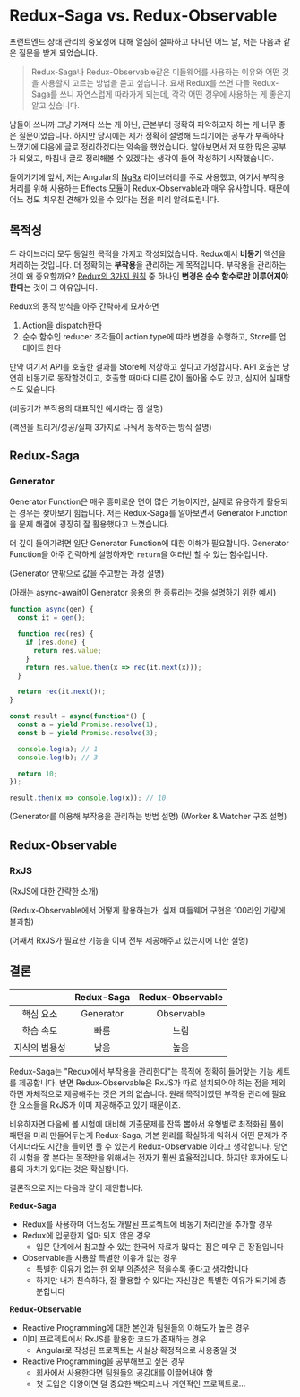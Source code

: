 # Redux-Saga vs. Redux-Observable

프런트엔드 상태 관리의 중요성에 대해 열심히 설파하고 다니던 어느 날, 저는 다음과 같은 질문을 받게 되었습니다.
> Redux-Saga나 Redux-Observable같은 미들웨어를 사용하는 이유와 어떤 것을 사용할지 고르는 방법을 듣고 싶습니다. 요새 Redux를 쓰면 다들 Redux-Saga를 쓰니 자연스럽게 따라가게 되는데, 각각 어떤 경우에 사용하는 게 좋은지 알고 싶습니다.

남들이 쓰니까 그냥 가져다 쓰는 게 아닌, 근본부터 정확히 파악하고자 하는 게 너무 좋은 질문이었습니다. 하지만 당시에는 제가 정확히 설명해 드리기에는 공부가 부족하다 느꼈기에 다음에 글로 정리하겠다는 약속을 했었습니다. 알아보면서 저 또한 많은 공부가 되었고, 마침내 글로 정리해볼 수 있겠다는 생각이 들어 작성하기 시작했습니다.

들어가기에 앞서, 저는 Angular의 [NgRx](ngrx.io) 라이브러리를 주로 사용했고, 여기서 부작용 처리를 위해 사용하는 Effects 모듈이 Redux-Observable과 매우 유사합니다. 때문에 어느 정도 치우친 견해가 있을 수 있다는 점을 미리 알려드립니다.

## 목적성

두 라이브러리 모두 동일한 목적을 가지고 작성되었습니다. Redux에서 **비동기** 액션을 처리하는 것입니다. 더 정확히는 **부작용**을 관리하는 게 목적입니다. 부작용을 관리하는것이 왜 중요할까요? [Redux의 3가지 원칙](https://redux.js.org/introduction/three-principles) 중 하나인 **변경은 순수 함수로만 이루어져야 한다**는 것이 그 이유입니다.

Redux의 동작 방식을 아주 간략하게 묘사하면

1. Action을 dispatch한다
2. 순수 함수인 reducer 조각들이 action.type에 따라 변경을 수행하고, Store를 업데이트 한다

만약 여기서 API를 호출한 결과를 Store에 저장하고 싶다고 가정합시다. API 호출은 당연히 비동기로 동작할것이고, 호출할 때마다 다른 값이 돌아올 수도 있고, 심지어 실패할 수도 있습니다.

(비동기가 부작용의 대표적인 예시라는 점 설명)

(액션을 트리거/성공/실패 3가지로 나눠서 동작하는 방식 설명)

## Redux-Saga

### Generator

Generator Function은 매우 흥미로운 면이 많은 기능이지만, 실제로 유용하게 활용되는 경우는 찾아보기 힘듭니다. 저는 Redux-Saga를 알아보면서 Generator Function을 문제 해결에 굉장히 잘 활용했다고 느꼈습니다.

더 깊이 들어가려면 일단 Generator Function에 대한 이해가 필요합니다. Generator Function을 아주 간략하게 설명하자면 `return`을 여러번 할 수 있는 함수입니다.

(Generator 안팎으로 값을 주고받는 과정 설명)

(아래는 async-await이 Generator 응용의 한 종류라는 것을 설명하기 위한 예시)
```js
function async(gen) {
  const it = gen();

  function rec(res) {
    if (res.done) {
      return res.value;
    }
    return res.value.then(x => rec(it.next(x)));
  }

  return rec(it.next());
}

const result = async(function*() {
  const a = yield Promise.resolve(1);
  const b = yield Promise.resolve(3);

  console.log(a); // 1
  console.log(b); // 3

  return 10;
});

result.then(x => console.log(x)); // 10
```

(Generator를 이용해 부작용을 관리하는 방법 설명)
(Worker & Watcher 구조 설명)

## Redux-Observable

### RxJS

(RxJS에 대한 간략한 소개)

(Redux-Observable에서 어떻게 활용하는가, 실제 미들웨어 구현은 100라인 가량에 불과함)

(어째서 RxJS가 필요한 기능을 이미 전부 제공해주고 있는지에 대한 설명)

## 결론

|         | Redux-Saga | Redux-Observable |
| :-----: | :--------: | :--------------: |
|  핵심 요소  | Generator  |    Observable    |
|  학습 속도  |     빠름     |        느림        |
| 지식의 범용성 |     낮음     |        높음        |

Redux-Saga는 "Redux에서 부작용을 관리한다"는 목적에 정확히 들어맞는 기능 세트를 제공합니다. 반면 Redux-Observable은 RxJS가 따로 설치되어야 하는 점을 제외하면 자체적으로 제공해주는 것은 거의 없습니다. 원래 목적이였던 부작용 관리에 필요한 요소들을 RxJS가 이미 제공해주고 있기 때문이죠.

비유하자면 다음에 볼 시험에 대비해 기출문제를 잔뜩 뽑아서 유형별로 최적화된 풀이 패턴을 미리 만들어두는게 Redux-Saga, 기본 원리를 확실하게 익혀서 어떤 문제가 주어지더라도 시간을 들이면 풀 수 있는게 Redux-Observable 이라고 생각합니다. 당연히 시험을 잘 본다는 목적만을 위해서는 전자가 훨씬 효율적입니다. 하지만 후자에도 나름의 가치가 있다는 것은 확실합니다.

결론적으로 저는 다음과 같이 제안합니다.

**Redux-Saga**
* Redux를 사용하며 어느정도 개발된 프로젝트에 비동기 처리만을 추가할 경우
* Redux에 입문한지 얼마 되지 않은 경우
  * 입문 단계에서 참고할 수 있는 한국어 자료가 많다는 점은 매우 큰 장점입니다
* Observable을 사용할 특별한 이유가 없는 경우
  * 특별한 이유가 없는 한 외부 의존성은 적을수록 좋다고 생각합니다
  * 하지만 내가 친숙하다, 잘 활용할 수 있다는 자신감은 특별한 이유가 되기에 충분합니다

**Redux-Observable**
* Reactive Programming에 대한 본인과 팀원들의 이해도가 높은 경우
* 이미 프로젝트에서 RxJS를 활용한 코드가 존재하는 경우
  * Angular로 작성된 프로젝트는 사실상 확정적으로 사용중일 것
* Reactive Programming을 공부해보고 싶은 경우
  * 회사에서 사용한다면 팀원들의 공감대를 이끌어내야 함
  * 첫 도입은 이왕이면 덜 중요한 백오피스나 개인적인 프로젝트로...